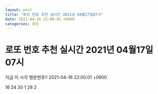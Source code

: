 ```yaml
---
layout: post
title: "로또 번호 추천 실시간 2021년 04월17일07시"
date: 2021-04-16 22:00:01 +0900
categories: 로또
---
```


# 로또 번호 추천 실시간 2021년 04월17일07시

지금 이 시각 행운번호!! 2021-04-16 22:00:01 +0900

 16  24  30  1  28  2 


